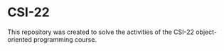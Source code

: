 # CSI-22

This repository was created to solve the activities of the CSI-22 object-oriented programming course.
